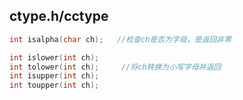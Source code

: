 ## ctype.h/cctype

```c++
int isalpha(char ch);   //检查ch是否为字母，是返回非零

int islower(int ch);
int tolower(int ch);     //将ch转换为小写字母并返回
int isupper(int ch);
int toupper(int ch);
```

